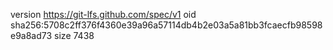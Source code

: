 version https://git-lfs.github.com/spec/v1
oid sha256:5708c2ff376f4360e39a96a57114db4b2e03a5a81bb3fcaecfb98598e9a8ad73
size 7438

